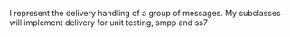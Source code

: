 I represent the delivery handling of  a group of messages. My subclasses will implement delivery for unit testing, smpp and ss7